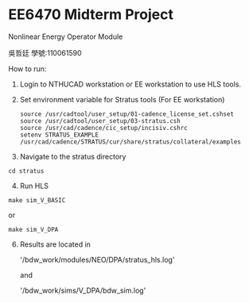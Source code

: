 # EE6470 Midterm Project
Nonlinear Energy Operator Module


吳哲廷 學號:110061590


How to run:
1. Login to NTHUCAD workstation or EE workstation to use HLS tools.
2. Set environment variable for Stratus tools (For EE workstation)
    ```
    source /usr/cadtool/user_setup/01-cadence_license_set.cshset
    source /usr/cadtool/user_setup/03-stratus.csh
    source /usr/cad/cadence/cic_setup/incisiv.cshrc
    setenv STRATUS_EXAMPLE /usr/cad/cadence/STRATUS/cur/share/stratus/collateral/examples
    ```

3. Navigate to the stratus directory
  ```
  cd stratus
  ```
4. Run HLS
  ```
  make sim_V_BASIC
  ```
  
   or
     
  ```
  make sim_V_DPA
  ```

6. Results are located in 

    '/bdw_work/modules/NEO/DPA/stratus_hls.log' 

    and 

    '/bdw_work/sims/V_DPA/bdw_sim.log'



